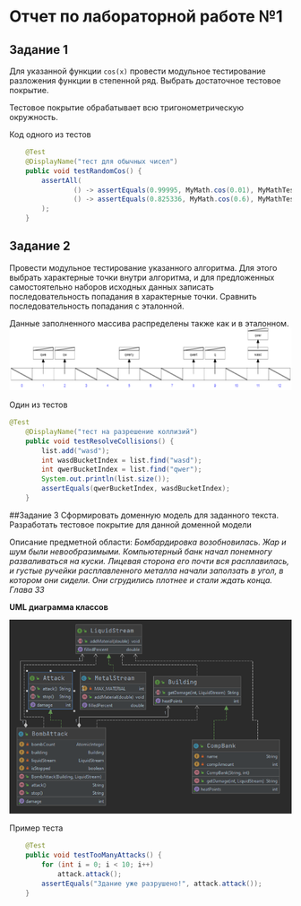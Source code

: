 # Отчет по лабораторной работе №1
## Задание 1

Для указанной функции `cos(x)` провести модульное тестирование разложения функции в степенной ряд. Выбрать достаточное тестовое покрытие.

Тестовое покрытие обрабатывает всю тригонометрическую окружность.

Код одного из тестов

````java
    @Test
    @DisplayName("тест для обычных чисел")
    public void testRandomCos() {
        assertAll(
                () -> assertEquals(0.99995, MyMath.cos(0.01), MyMathTest.accuracy),
                () -> assertEquals(0.825336, MyMath.cos(0.6), MyMathTest.accuracy)
        );
    }
````



## Задание 2
Провести модульное тестирование указанного алгоритма. Для этого выбрать характерные точки внутри алгоритма, и для предложенных самостоятельно наборов исходных данных записать последовательность попадания в характерные точки. Сравнить последовательность попадания с эталонной.

Данные заполненного массива распределены также как и в эталонном.
![схема хеш массива](https://github.com/valeron181100/tpo1/blob/master/images/hashlist.png?raw=true)

Один из тестов

````java
@Test
    @DisplayName("тест на разрешение коллизий")
    public void testResolveCollisions() {
        list.add("wasd");
        int wasdBucketIndex = list.find("wasd");
        int qwerBucketIndex = list.find("qwer");
        System.out.println(list.size());
        assertEquals(qwerBucketIndex, wasdBucketIndex);
    }
````

##Задание 3
Сформировать доменную модель для заданного текста.  Разработать тестовое покрытие для данной доменной модели

Описание предметной области:
*Бомбардировка возобновилась. Жар и шум были невообразимыми. Компьютерный банк начал понемногу разваливаться на куски. Лицевая сторона его почти вся расплавилась, и густые ручейки расплавленного металла начали заползать в угол, в котором они сидели. Они сгрудились плотнее и стали ждать конца. Глава 33*

**UML диаграмма классов**

![UML](https://github.com/valeron181100/tpo1/blob/master/images/uml-3part-first-lab.png?raw=true)

Пример теста

````java
    @Test
    public void testTooManyAttacks() {
        for (int i = 0; i < 10; i++)
            attack.attack();
        assertEquals("Здание уже разрушено!", attack.attack());
    }
````